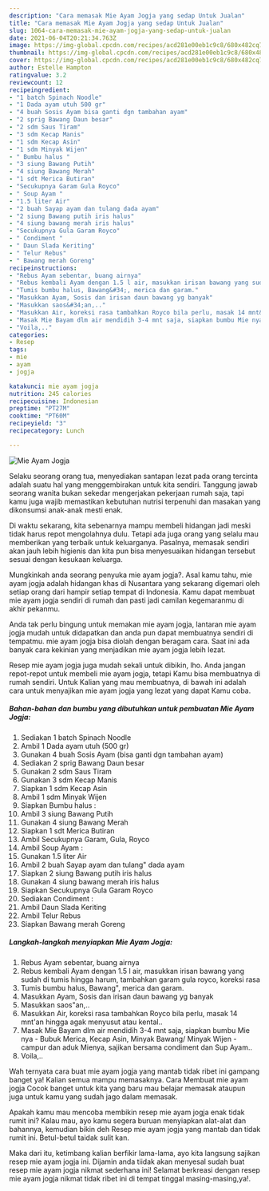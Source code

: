 ```yaml
---
description: "Cara memasak Mie Ayam Jogja yang sedap Untuk Jualan"
title: "Cara memasak Mie Ayam Jogja yang sedap Untuk Jualan"
slug: 1064-cara-memasak-mie-ayam-jogja-yang-sedap-untuk-jualan
date: 2021-06-04T20:21:34.763Z
image: https://img-global.cpcdn.com/recipes/acd281e00eb1c9c8/680x482cq70/mie-ayam-jogja-foto-resep-utama.jpg
thumbnail: https://img-global.cpcdn.com/recipes/acd281e00eb1c9c8/680x482cq70/mie-ayam-jogja-foto-resep-utama.jpg
cover: https://img-global.cpcdn.com/recipes/acd281e00eb1c9c8/680x482cq70/mie-ayam-jogja-foto-resep-utama.jpg
author: Estelle Hampton
ratingvalue: 3.2
reviewcount: 12
recipeingredient:
- "1 batch Spinach Noodle"
- "1 Dada ayam utuh 500 gr"
- "4 buah Sosis Ayam bisa ganti dgn tambahan ayam"
- "2 sprig Bawang Daun besar"
- "2 sdm Saus Tiram"
- "3 sdm Kecap Manis"
- "1 sdm Kecap Asin"
- "1 sdm Minyak Wijen"
- " Bumbu halus "
- "3 siung Bawang Putih"
- "4 siung Bawang Merah"
- "1 sdt Merica Butiran"
- "Secukupnya Garam Gula Royco"
- " Soup Ayam "
- "1.5 liter Air"
- "2 buah Sayap ayam dan tulang dada ayam"
- "2 siung Bawang putih iris halus"
- "4 siung bawang merah iris halus"
- "Secukupnya Gula Garam Royco"
- " Condiment "
- " Daun Slada Keriting"
- " Telur Rebus"
- " Bawang merah Goreng"
recipeinstructions:
- "Rebus Ayam sebentar, buang airnya"
- "Rebus kembali Ayam dengan 1.5 l air, masukkan irisan bawang yang sudah di tumis hingga harum, tambahkan garam gula royco, koreksi rasa"
- "Tumis bumbu halus, Bawang&#34;, merica dan garam."
- "Masukkan Ayam, Sosis dan irisan daun bawang yg banyak"
- "Masukkan saos&#34;an,.."
- "Masukkan Air, koreksi rasa tambahkan Royco bila perlu, masak 14 mnt&#39;an hingga agak menyusut atau kental.."
- "Masak Mie Bayam dlm air mendidih 3-4 mnt saja, siapkan bumbu Mie nya - Bubuk Merica, Kecap Asin, Minyak Bawang/ Minyak Wijen - campur dan aduk Mienya, sajikan bersama condiment dan Sup Ayam.."
- "Voila,.."
categories:
- Resep
tags:
- mie
- ayam
- jogja

katakunci: mie ayam jogja 
nutrition: 245 calories
recipecuisine: Indonesian
preptime: "PT27M"
cooktime: "PT60M"
recipeyield: "3"
recipecategory: Lunch

---
```



![Mie Ayam Jogja](https://img-global.cpcdn.com/recipes/acd281e00eb1c9c8/680x482cq70/mie-ayam-jogja-foto-resep-utama.jpg)

Selaku seorang orang tua, menyediakan santapan lezat pada orang tercinta adalah suatu hal yang menggembirakan untuk kita sendiri. Tanggung jawab seorang  wanita bukan sekedar mengerjakan pekerjaan rumah saja, tapi kamu juga wajib memastikan kebutuhan nutrisi terpenuhi dan masakan yang dikonsumsi anak-anak mesti enak.

Di waktu  sekarang, kita sebenarnya mampu membeli hidangan jadi meski tidak harus repot mengolahnya dulu. Tetapi ada juga orang yang selalu mau memberikan yang terbaik untuk keluarganya. Pasalnya, memasak sendiri akan jauh lebih higienis dan kita pun bisa menyesuaikan hidangan tersebut sesuai dengan kesukaan keluarga. 



Mungkinkah anda seorang penyuka mie ayam jogja?. Asal kamu tahu, mie ayam jogja adalah hidangan khas di Nusantara yang sekarang digemari oleh setiap orang dari hampir setiap tempat di Indonesia. Kamu dapat membuat mie ayam jogja sendiri di rumah dan pasti jadi camilan kegemaranmu di akhir pekanmu.

Anda tak perlu bingung untuk memakan mie ayam jogja, lantaran mie ayam jogja mudah untuk didapatkan dan anda pun dapat membuatnya sendiri di tempatmu. mie ayam jogja bisa diolah dengan beragam cara. Saat ini ada banyak cara kekinian yang menjadikan mie ayam jogja lebih lezat.

Resep mie ayam jogja juga mudah sekali untuk dibikin, lho. Anda jangan repot-repot untuk membeli mie ayam jogja, tetapi Kamu bisa membuatnya di rumah sendiri. Untuk Kalian yang mau membuatnya, di bawah ini adalah cara untuk menyajikan mie ayam jogja yang lezat yang dapat Kamu coba.

<!--inarticleads1-->

##### Bahan-bahan dan bumbu yang dibutuhkan untuk pembuatan Mie Ayam Jogja:

1. Sediakan 1 batch Spinach Noodle
1. Ambil 1 Dada ayam utuh (500 gr)
1. Gunakan 4 buah Sosis Ayam (bisa ganti dgn tambahan ayam)
1. Sediakan 2 sprig Bawang Daun besar
1. Gunakan 2 sdm Saus Tiram
1. Gunakan 3 sdm Kecap Manis
1. Siapkan 1 sdm Kecap Asin
1. Ambil 1 sdm Minyak Wijen
1. Siapkan  Bumbu halus :
1. Ambil 3 siung Bawang Putih
1. Gunakan 4 siung Bawang Merah
1. Siapkan 1 sdt Merica Butiran
1. Ambil Secukupnya Garam, Gula, Royco
1. Ambil  Soup Ayam :
1. Gunakan 1.5 liter Air
1. Ambil 2 buah Sayap ayam dan tulang&#34; dada ayam
1. Siapkan 2 siung Bawang putih iris halus
1. Gunakan 4 siung bawang merah iris halus
1. Siapkan Secukupnya Gula Garam Royco
1. Sediakan  Condiment :
1. Ambil  Daun Slada Keriting
1. Ambil  Telur Rebus
1. Siapkan  Bawang merah Goreng




<!--inarticleads2-->

##### Langkah-langkah menyiapkan Mie Ayam Jogja:

1. Rebus Ayam sebentar, buang airnya
1. Rebus kembali Ayam dengan 1.5 l air, masukkan irisan bawang yang sudah di tumis hingga harum, tambahkan garam gula royco, koreksi rasa
1. Tumis bumbu halus, Bawang&#34;, merica dan garam.
1. Masukkan Ayam, Sosis dan irisan daun bawang yg banyak
1. Masukkan saos&#34;an,..
1. Masukkan Air, koreksi rasa tambahkan Royco bila perlu, masak 14 mnt&#39;an hingga agak menyusut atau kental..
1. Masak Mie Bayam dlm air mendidih 3-4 mnt saja, siapkan bumbu Mie nya - Bubuk Merica, Kecap Asin, Minyak Bawang/ Minyak Wijen - campur dan aduk Mienya, sajikan bersama condiment dan Sup Ayam..
1. Voila,..




Wah ternyata cara buat mie ayam jogja yang mantab tidak ribet ini gampang banget ya! Kalian semua mampu memasaknya. Cara Membuat mie ayam jogja Cocok banget untuk kita yang baru mau belajar memasak ataupun juga untuk kamu yang sudah jago dalam memasak.

Apakah kamu mau mencoba membikin resep mie ayam jogja enak tidak rumit ini? Kalau mau, ayo kamu segera buruan menyiapkan alat-alat dan bahannya, kemudian bikin deh Resep mie ayam jogja yang mantab dan tidak rumit ini. Betul-betul taidak sulit kan. 

Maka dari itu, ketimbang kalian berfikir lama-lama, ayo kita langsung sajikan resep mie ayam jogja ini. Dijamin anda tiidak akan menyesal sudah buat resep mie ayam jogja nikmat sederhana ini! Selamat berkreasi dengan resep mie ayam jogja nikmat tidak ribet ini di tempat tinggal masing-masing,ya!.

